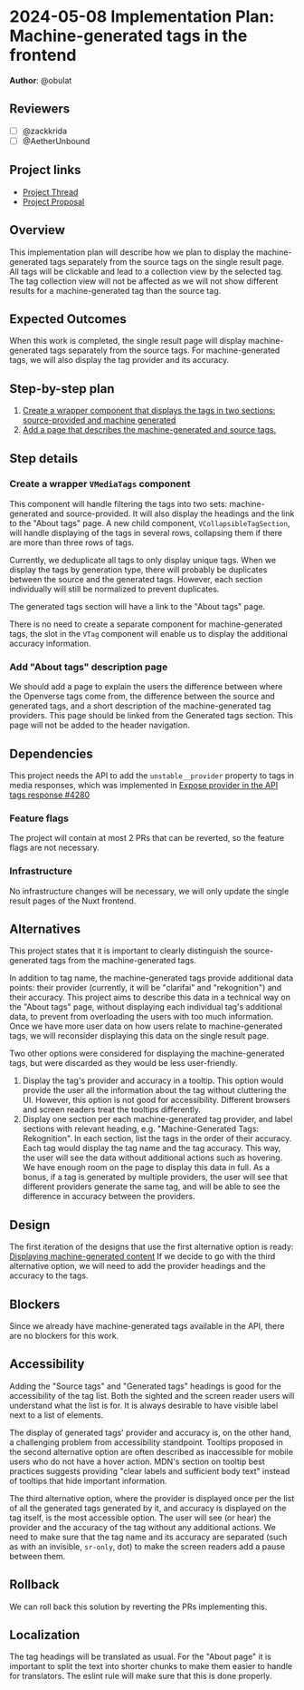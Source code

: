 # 2024-05-08 Implementation Plan: Machine-generated tags in the frontend

**Author**: @obulat

<!-- See the implementation plan guide for more information: https://github.com/WordPress/openverse/tree/19791f51c063d0979112f4b9f4eeace04c8cf5ff/docs/projects#implementation-plans-status-in-rfc -->
<!-- This template is exhaustive and may include sections which aren't relevant to your project. Feel free to remove any sections which would not be useful to have. -->

## Reviewers

<!-- Choose two people at your discretion who make sense to review this based on their existing expertise. Check in to make sure folks aren't currently reviewing more than one other proposal or RFC. -->

- [ ] @zackkrida
- [ ] @AetherUnbound

## Project links

<!-- Enumerate any references to other documents/pages, including milestones and other plans -->

- [Project Thread](https://github.com/WordPress/openverse/issues/431)
- [Project Proposal](/projects/proposals/rekognition_data/20240320-project_proposal_rekognition_data.md)

## Overview

<!-- An overview of the implementation plan, if necessary. Save any specific steps for the section(s) below. -->

This implementation plan will describe how we plan to display the
machine-generated tags separately from the source tags on the single result
page. All tags will be clickable and lead to a collection view by the selected
tag. The tag collection view will not be affected as we will not show different
results for a machine-generated tag than the source tag.

## Expected Outcomes

<!-- List any succinct expected products from this implementation plan. -->

When this work is completed, the single result page will display
machine-generated tags separately from the source tags. For machine-generated
tags, we will also display the tag provider and its accuracy.

## Step-by-step plan

<!--
List the ordered steps of the plan in the form of imperative-tone issue titles.

The goal of this section is to give a high-level view of the order of implementation any relationships like
blockages or other dependencies that exist between steps of the plan. Link each step to the step description
in the following section.

If special deployments are required between steps, explicitly note them here. Additionally, highlight key
milestones like when a feature flag could be made available in a particular environment.
-->

1. [Create a wrapper component that displays the tags in two sections: source-provided and machine generated](#create-a-wrapper-vmediatags-component)
2. [Add a page that describes the machine-generated and source tags.](#add-about-tags-description-page)

## Step details

<!--
Describe all of the implementation steps listed in the "step-by-step plan" in detail.

For each step description, ensure the heading includes an obvious reference to the step as described in the
"step-by-step plan" section above.
-->

### Create a wrapper `VMediaTags` component

This component will handle filtering the tags into two sets: machine-generated
and source-provided. It will also display the headings and the link to the
"About tags" page. A new child component, `VCollapsibleTagSection`, will handle
displaying of the tags in several rows, collapsing them if there are more than
three rows of tags.

Currently, we deduplicate all tags to only display unique tags. When we display
the tags by generation type, there will probably be duplicates between the
source and the generated tags. However, each section individually will still be
normalized to prevent duplicates.

The generated tags section will have a link to the "About tags" page.

There is no need to create a separate component for machine-generated tags, the
slot in the `VTag` component will enable us to display the additional accuracy
information.

### Add "About tags" description page

We should add a page to explain the users the difference between where the
Openverse tags come from, the difference between the source and generated tags,
and a short description of the machine-generated tag providers. This page should
be linked from the Generated tags section. This page will not be added to the
header navigation.

## Dependencies

This project needs the API to add the `unstable__provider` property to tags in
media responses, which was implemented in
[Expose provider in the API tags response #4280](https://github.com/WordPress/openverse/pull/4280)

### Feature flags

<!-- List feature flags/environment variables that will be utilised in the development of this plan. -->

The project will contain at most 2 PRs that can be reverted, so the feature
flags are not necessary.

### Infrastructure

<!-- Describe any infrastructure that will need to be provisioned or modified. In particular, identify associated potential cost changes. -->

No infrastructure changes will be necessary, we will only update the single
result pages of the Nuxt frontend.

## Alternatives

<!-- Describe any alternatives considered and why they were not chosen or recommended. -->

This project states that it is important to clearly distinguish the
source-generated tags from the machine-generated tags.

In addition to tag name, the machine-generated tags provide additional data
points: their provider (currently, it will be "clarifai" and "rekognition") and
their accuracy. This project aims to describe this data in a technical way on
the "About tags" page, without displaying each individual tag's additional data,
to prevent from overloading the users with too much information. Once we have
more user data on how users relate to machine-generated tags, we will reconsider
displaying this data on the single result page.

Two other options were considered for displaying the machine-generated tags, but
were discarded as they would be less user-friendly.

1. Display the tag's provider and accuracy in a tooltip. This option would
   provide the user all the information about the tag without cluttering the UI.
   However, this option is not good for accessibility. Different browsers and
   screen readers treat the tooltips differently.
2. Display one section per each machine-generated tag provider, and label
   sections with relevant heading, e.g. "Machine-Generated Tags: Rekognition".
   In each section, list the tags in the order of their accuracy. Each tag would
   display the tag name and the tag accuracy. This way, the user will see the
   data without additional actions such as hovering. We have enough room on the
   page to display this data in full. As a bonus, if a tag is generated by
   multiple providers, the user will see that different providers generate the
   same tag, and will be able to see the difference in accuracy between the
   providers.

## Design

<!-- Note any design requirements for this plan. -->

The first iteration of the designs that use the first alternative option is
ready:
[Displaying machine-generated content](https://github.com/WordPress/openverse/issues/4192)
If we decide to go with the third alternative option, we will need to add the
provider headings and the accuracy to the tags.

## Blockers

<!-- What hard blockers exist that prevent further work on this project? -->

Since we already have machine-generated tags available in the API, there are no
blockers for this work.

## Accessibility

<!-- Are there specific accessibility concerns relevant to this plan? Do you expect new UI elements that would need particular care to ensure they're implemented in an accessible way? Consider also low-spec device and slow internet accessibility, if relevant. -->

Adding the "Source tags" and "Generated tags" headings is good for the
accessibility of the tag list. Both the sighted and the screen reader users will
understand what the list is for. It is always desirable to have visible label
next to a list of elements.

The display of generated tags' provider and accuracy is, on the other hand, a
challenging problem from accessibility standpoint. Tooltips proposed in the
second alternative option are often described as inaccessible for mobile users
who do not have a hover action. MDN's section on tooltip best practices suggests
providing "clear labels and sufficient body text" instead of tooltips that hide
important information.

The third alternative option, where the provider is displayed once per the list
of all the generated tags generated by it, and accuracy is displayed on the tag
itself, is the most accessible option. The user will see (or hear) the provider
and the accuracy of the tag without any additional actions. We need to make sure
that the tag name and its accuracy are separated (such as with an invisible,
`sr-only`, dot) to make the screen readers add a pause between them.

## Rollback

<!-- How do we roll back this solution in the event of failure? Are there any steps that can not easily be rolled back? -->

We can roll back this solution by reverting the PRs implementing this.

## Localization

<!-- Any translation or regional requirements? Any differing legal requirements based on user location? -->

The tag headings will be translated as usual. For the "About page" it is
important to split the text into shorter chunks to make them easier to handle
for translators. The eslint rule will make sure that this is done properly.
